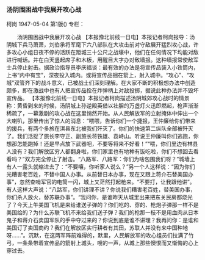 ### 汤阴围困战中我展开攻心战
柯岗
1947-05-04
第1版()
专栏：

　　汤阴围困战中我展开攻心战
    【本报豫北前线一日电】本报记者柯岗报导：汤阴城下兵马萧萧，刘伯承将军麾下六八部队在大攻击前对守敌展开猛烈攻心战，许多攻心小组日夜不停的活跃在距城三十公尺之战壕中，他们在任何情况下均能对敌进行喊话。并在白天竖起席子和木板，用醒目大字办对敌墙报。这种墙报常使敌军士兵停止射击。据政治指导员李庆福谈：最有效的办法是将宣传品装入小铁筒内，上书“内中有宝”，深夜投入城内。或将宣传品捆在箭上，射入城中。“攻心”、“攻城”双管齐下的战斗意义，已被战士们深刻理解。在大家不断的积极想办法中创造颇多，即在激战中也有人把宣传品拴在炸弹柄上对敌投掷，据说此种办法并不毁坏宣传品。
    【本报豫北前线一日电】本报记者柯岗描述汤阴城郊攻心战时的情景称：黄昏到来的时候，汤阴城上孙逆殿英借以壮胆的万盏灯火迅即燃起，枪声渐渐稀疏了，一幕激剧的攻心战在这里悄然开始。从人民解放军的立射掩体中伸出一个大喇叭，那里传出了惊人的消息：“喂喂，告诉你们一个捷报，王仲廉给你们带来的援兵，有两个多旅在淇县东北被我们歼灭了。你们的快速第二纵队全部被歼灭了。我们活捉了旅长李守正、副旅长蒋铁雄、袁峙山。听说王仲廉叫你们逃跑，你想那怎能跑掉！还是早点放下武器吧，不要等将来不好看！”“喂，你们里边有林县人没有？我们解放区穷人都翻身啦，你们家里也有地种有饭吃啦，你们不想回去看看吗？”双方完全停止了射击。“八路军、八路军：你们为啥包围我们呀？”城墙上有人一露头就缩进去了：“不要嚷，你听家人说么？”另一个人这样说：“因为你们光糟害老百姓，不替中国人办事。从前替日本办事，现在又跟上蒋介石替美国办事”，忽然查哨军官的电筒一闪，城上又茫然打起枪来。“不要打，让我跟他讲”。有人这样大声说：“八路军，你们讲理不讲？你说我们糟害老百姓，替美国办事，你们杀人放火，替苏联办事”。“我问你，是谁昨天从城里出来把东关民房都烧光了？今天上午美国飞机是来给谁送子弹的？你们吃的、穿的、枪炮子弹那一样不是美国给的？为什么苏联飞机不来给我们送子弹？我们的枪那一枝不是用血肉从日本鬼子和蒋介石卖国军队的手中夺过来的？你说到底是谁不讲理？我再问你：是谁和美国订了卖国商约？我们在解放区实行耕者有其田，苏联人并没有来中国种地呀……”。沉默，在这两军阵前难得的，默里，人民解放军的攻心组员们拉满了竹弓，一条条带着宣传品的箭射上城头，嗖的一声，从城上那些懊恨而又惭悔的心上穿过去。
